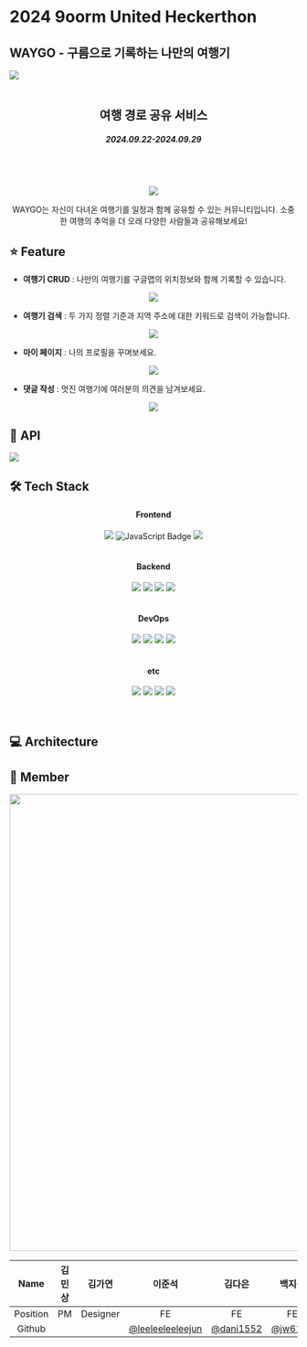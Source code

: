 <h1>2024 9oorm United Heckerthon</h1>
<h2>WAYGO - 구름으로 기록하는 나만의 여행기</h2>
<img src="https://github.com/user-attachments/assets/c206ee1a-e28a-4a33-b4d5-a73ef3b699ab"/>

<br>
<br>

<div align=center>
<h2>여행 경로 공유 서비스</h2>
<h5>2024.09.22-2024.09.29</h5>
<br />
<br />
<br />

<div align=center>
<img src="https://github.com/user-attachments/assets/dd675e4d-292b-4ffa-b293-a5a95bb76ce0"/>
</div>

WAYGO는 자신이 다녀온 여행기를 일정과 함께 공유할 수 있는 커뮤니티입니다.
소중한 여행의 추억을 더 오래 다양한 사람들과 공유해보세요!
</div>

<h2>⭐️ Feature</h2>

- __여행기 CRUD__ : 나만의 여행기를 구글맵의 위치정보와 함께 기록할 수 있습니다.

<div align=center>
<img src="https://github.com/user-attachments/assets/1c365cf4-f0ec-454f-9a79-fa47ebbd8936"/>
</div>

- __여행기 검색__ : 두 가지 정렬 기준과 지역 주소에 대한 키워드로 검색이 가능합니다.

<div align=center>
<img src="https://github.com/user-attachments/assets/954aae2e-6f95-44d5-baae-32a5e586b058"/>
</div>

- __마이 페이지__ : 나의 프로필을 꾸며보세요.

<div align=center>
<img src="https://github.com/user-attachments/assets/f66fd952-c6d6-47c6-bcf2-b7492cd5bacf"/>
</div>


- __댓글 작성__ : 멋진 여행기에 여러분의 의견을 남겨보세요.

<div align=center>
<img src="https://github.com/user-attachments/assets/384d0061-fd7b-4ec0-bdab-cd8820603861"/>
</div>

<h2>📁 API</h2>
<img src="https://github.com/user-attachments/assets/8ff9bf10-fb7b-4d9c-8feb-d217ace70e3c"/>

<br />

<h2>🛠️ Tech Stack</h2>
<div align=center>
<h4>Frontend</h4>
<img src="https://img.shields.io/badge/React-61DAFB?style=for-the-badge&logo=react&logoColor=white">
<img src="https://img.shields.io/badge/JavaScript-F7DF1E?style=for-the-badge&logo=javascript&logoColor=black" alt="JavaScript Badge">
<img src="https://img.shields.io/badge/Styled_Components-DB7093?style=for-the-badge&logo=styled-components&logoColor=white">

<br />
<br />
<h4>Backend</h4>
<img src="https://img.shields.io/badge/spring-%236DB33F.svg?style=for-the-badge&logo=spring&logoColor=white">
<img src="https://img.shields.io/badge/java-%23ED8B00.svg?style=for-the-badge&logo=openjdk&logoColor=white">
<img src="https://img.shields.io/badge/MySQL-4479A1?style=for-the-badge&logo=mysql&logoColor=white">
<img src="https://img.shields.io/badge/AWS_S3-569A31?style=for-the-badge&logo=amazon-aws&logoColor=white">

<br />
<br />
<h4>DevOps</h4>
    <img src="https://img.shields.io/badge/AWS-%23FF9900.svg?style=for-the-badge&logo=amazon-aws&logoColor=white">
  <img src="https://img.shields.io/badge/Amazon_EC2-232F3E?style=for-the-badge&logo=amazon-aws&logoColor=white">
<img src="https://img.shields.io/badge/github%20actions-%232671E5.svg?style=for-the-badge&logo=githubactions&logoColor=white">
<img src="https://img.shields.io/badge/Docker-2496ED?style=for-the-badge&logo=docker&logoColor=white">

  
<br />
<br />

<h4>etc</h4>
  <img src="https://img.shields.io/badge/Discord-%235865F2.svg?style=for-the-badge&logo=discord&logoColor=white">
<img src="https://img.shields.io/badge/Notion-000000?style=for-the-badge&logo=notion&logoColor=white">
<img src="https://img.shields.io/badge/Figma-F24E1E?style=for-the-badge&logo=figma&logoColor=white">
<img src="https://img.shields.io/badge/Postman-FF6C37?style=for-the-badge&logo=postman&logoColor=white">
<br />
<br />
</div>

<br />

<h2>💻 Architecture</h2>

<h2>🤩 Member</h2>
<div align=center>
<img height="800" src="https://github.com/user-attachments/assets/4d6f00f4-d561-4dfb-9716-382db10fecb1"/>
</div>

| Name | 김민상 | 김가연 | 이준석 | 김다은 |                 백지웅                  | 이승원 | 황승기 | 한준서 |
|:---:|:---:|:---:|:---:|:---:|:------------------------------------:|:---:|:---:|:---:|
| Position | PM  | Designer | FE | FE |                  FE                  | BE | BE | BE |
| Github |     |  | [@leeleeleeleejun](https://github.com/leeleeleeleejun) | [@dani1552](https://github.com/dani1552) | [@jw6133](https://github.com/jw6133) | [@SolfE](https://github.com/SolfE) | [@Seungkiii](https://github.com/Seungkiii) | [@xunxxoie](https://github.com/xunxxoie) |


<br />
<br />
